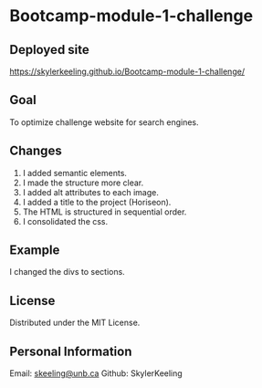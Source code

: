 # Bootcamp-module-1-challenge

## Deployed site

https://skylerkeeling.github.io/Bootcamp-module-1-challenge/

## Goal

To optimize challenge website for search engines.

## Changes

1. I added semantic elements.
2. I made the structure more clear.
3. I added alt attributes to each image.
4. I added a title to the project (Horiseon).
5. The HTML is structured in sequential order.
6. I consolidated the css. 

## Example

I changed the divs to sections.

## License

Distributed under the MIT License.

## Personal Information

Email: skeeling@unb.ca
Github: SkylerKeeling
